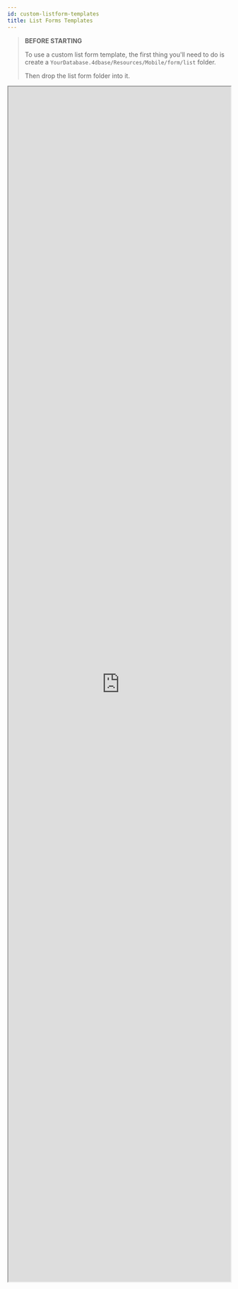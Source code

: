 ```yaml
---
id: custom-listform-templates
title: List Forms Templates
---
```


>  **BEFORE STARTING**
> 
> To use a custom list form template, the first thing you'll need to do is create a `YourDatabase.4dbase/Resources/Mobile/form/list` folder.
> 
> Then drop the list form folder into it.

<div markdown="1">
<iframe src="https://4d-for-ios.github.io/gallery/#/type/form-list/picker/0" scrolling="no" height="2700" width="100%">
</iframe>
</div>